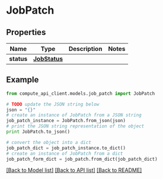 # JobPatch


## Properties
Name | Type | Description | Notes
------------ | ------------- | ------------- | -------------
**status** | [**JobStatus**](JobStatus.md) |  | 

## Example

```python
from compute_api_client.models.job_patch import JobPatch

# TODO update the JSON string below
json = "{}"
# create an instance of JobPatch from a JSON string
job_patch_instance = JobPatch.from_json(json)
# print the JSON string representation of the object
print JobPatch.to_json()

# convert the object into a dict
job_patch_dict = job_patch_instance.to_dict()
# create an instance of JobPatch from a dict
job_patch_form_dict = job_patch.from_dict(job_patch_dict)
```
[[Back to Model list]](../README.md#documentation-for-models) [[Back to API list]](../README.md#documentation-for-api-endpoints) [[Back to README]](../README.md)


